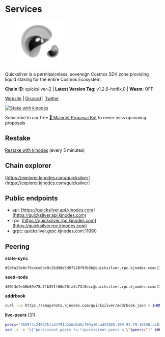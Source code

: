 # Services

<figure><img src="https://raw.githubusercontent.com/kj89/cosmos-images/main/logos/quicksilver.png" width="150" alt=""><figcaption></figcaption></figure>

Quicksilver is a permissionless, sovereign Cosmos SDK zone providing liquid staking for the entire Cosmos Ecosystem.

**Chain ID**: quicksilver-2 | **Latest Version Tag**: v1.2.9-hotfix.0 | **Wasm**: OFF

[Website](https://quicksilver.zone) | [Discord](https://discord.gg/quicksilverprotocol) | [Twitter](https://twitter.com/quicksilverzone)

[![Stake with kjnodes](https://i.ibb.co/cr44Q8j/button-stake-with-kjnodes.png)](https://restake.app/quicksilver/quickvaloper1fqfgpwdngmmay6ah7mg9y4k7ayykpzu6l3ht2m)

Subscribe to our free [🤖 Mainnet Proposal Bot](https://t.me/kjnodes_proposal_bot) to never miss upcoming proposals

## Restake

[Restake with kjnodes](https://restake.app/quicksilver/quickvaloper1fqfgpwdngmmay6ah7mg9y4k7ayykpzu6l3ht2m) (every 5 minutes)
## Chain explorer
[https://explorer.kjnodes.com/quicksilver](https://explorer.kjnodes.com/quicksilver)

## Public endpoints

* api: [https://quicksilver.api.kjnodes.com](https://quicksilver.api.kjnodes.com)
* rpc: [https://quicksilver.rpc.kjnodes.com](https://quicksilver.rpc.kjnodes.com)
* grpc: quicksilver.grpc.kjnodes.com:11090

## Peering

**state-sync**

```text
d9bfa29e0cf9c4ce0cc9c26d98e5d97228f93b0b@quicksilver.rpc.kjnodes.com:11656
```

**seed-node**

```text
400f3d9e30b69e78a7fb891f60d76fa3c73f0ecc@quicksilver.rpc.kjnodes.com:11659
```

**addrbook**
```bash
curl -Ls https://snapshots.kjnodes.com/quicksilver/addrbook.json > $HOME/.quicksilverd/config/addrbook.json
```

**live-peers** (31)
```bash
peers="4559f4c24037bfad4791b2a6d6d5c769a16cad53@65.109.92.79:15656,ac610f4907efb3e04f4f9915ca3ed91ab0273573@65.108.85.218:26656,679f56feb7f4f91d46a92d0eb474d1dc43466d18@213.239.215.59:29986,3a5d0b97feb595375c24665dcf17d793be129e8b@51.89.155.2:28656,d36921a835076f6d87889793eb05a83099617221@202.61.240.122:26666,ba52d6744d89cf66cf29d7663a21e1299d0f6744@74.80.183.130:26654,4de2811fd20d33110daf62223975beccecbe55a0@15.235.114.195:26656,f73ee3d2450f41bcf1b2975552cdf60a118a64c9@46.4.50.247:11656,5e2b0913543b7e1e070e32326d5d901b456b2190@146.19.24.133:26656,ff2055b198685f619897058a26776b9d1b73dc3c@178.63.184.129:26656,79b214369c8f52c2d33cf79fc1897677b24cf8cb@94.130.240.229:2000,05241d21ff9e7c699bbdb4faa73da1860b6d8cd7@128.199.85.168:26656,bdbb005129890e3b656841415b3b728d1e4529e6@176.9.155.98:26656,e1b058e5cfa2b836ddaa496b10911da62dcf182e@138.201.8.248:26656,0a3860f9d3c27b34910fe8660240ae55699b55c2@84.244.95.245:26656,5f0c0411e34e1c7d0b9c53749d90a923b5e8c625@65.21.133.125:35656,833a368b9e639d50dcbeaa2e8347306979d55e50@199.217.117.78:11156,8ebd6e7c74a9c36a175f9a86148354b378a4f387@185.248.24.16:26656,271419d3eb3878c902ebb0064490ad702d9d067f@144.76.145.150:26656,b4bcce87121963e1e97619dc135f2eb1a9fd5dfc@88.198.32.17:36656,618e09601dd5abb2bd02de957982742e4c1975ab@195.14.6.2:26656,6785dbb8a0138600e0e0faaa77baa375451b38bb@162.55.132.48:15620,28ebd43e8c888ed069165fa035e101ae6fd7955e@139.162.191.246:26656,9bd2b7e39fb0d823402f22c90e3000fdf3cd05bf@88.99.104.180:26656,58fe3a7b075e7302f8b46b8171a0aa19ff4a427a@65.108.195.29:31126,3bd708547317e9efd8d63d8a51c5bc32d11f4840@138.201.32.103:26056,d9bfa29e0cf9c4ce0cc9c26d98e5d97228f93b0b@65.109.88.38:11656,625eeb91fcc6242798f53426540825e5b37c7670@185.144.99.16:36656,8afd73dde0c073dd290092d8ffbcc48a61c94525@89.117.58.109:46656,063cc6b75194c4f943d32c549667ba210a7f2de1@195.3.222.240:26856,ee14b4bbeb436056952c8e4e7c84826dfb92143b@65.109.105.17:26656"
sed -i -e "s|^persistent_peers *=.*|persistent_peers = \"$peers\"|" $HOME/.quicksilverd/config/config.toml
```
